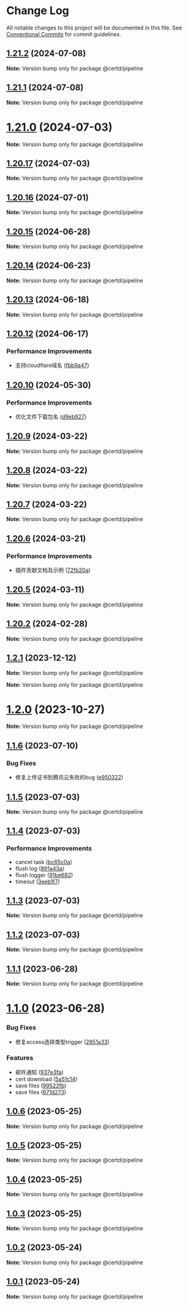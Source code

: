 # Change Log

All notable changes to this project will be documented in this file.
See [Conventional Commits](https://conventionalcommits.org) for commit guidelines.

## [1.21.2](https://github.com/certd/certd/compare/v1.21.1...v1.21.2) (2024-07-08)

**Note:** Version bump only for package @certd/pipeline

## [1.21.1](https://github.com/certd/certd/compare/v1.21.0...v1.21.1) (2024-07-08)

**Note:** Version bump only for package @certd/pipeline

# [1.21.0](https://github.com/certd/certd/compare/v1.20.17...v1.21.0) (2024-07-03)

**Note:** Version bump only for package @certd/pipeline

## [1.20.17](https://github.com/certd/certd/compare/v1.20.16...v1.20.17) (2024-07-03)

**Note:** Version bump only for package @certd/pipeline

## [1.20.16](https://github.com/certd/certd/compare/v1.20.15...v1.20.16) (2024-07-01)

**Note:** Version bump only for package @certd/pipeline

## [1.20.15](https://github.com/certd/certd/compare/v1.20.14...v1.20.15) (2024-06-28)

**Note:** Version bump only for package @certd/pipeline

## [1.20.14](https://github.com/certd/certd/compare/v1.20.13...v1.20.14) (2024-06-23)

**Note:** Version bump only for package @certd/pipeline

## [1.20.13](https://github.com/certd/certd/compare/v1.20.12...v1.20.13) (2024-06-18)

**Note:** Version bump only for package @certd/pipeline

## [1.20.12](https://github.com/certd/certd/compare/v1.20.10...v1.20.12) (2024-06-17)

### Performance Improvements

* 支持cloudflare域名 ([fbb9a47](https://github.com/certd/certd/commit/fbb9a47e8f7bb805289b9ee64bd46ffee0f01c06))

## [1.20.10](https://github.com/certd/certd/compare/v1.20.9...v1.20.10) (2024-05-30)

### Performance Improvements

* 优化文件下载包名 ([d9eb927](https://github.com/certd/certd/commit/d9eb927b0a1445feab08b1958aa9ea80637a5ae6))

## [1.20.9](https://github.com/certd/certd/compare/v1.20.8...v1.20.9) (2024-03-22)

**Note:** Version bump only for package @certd/pipeline

## [1.20.8](https://github.com/certd/certd/compare/v1.20.7...v1.20.8) (2024-03-22)

**Note:** Version bump only for package @certd/pipeline

## [1.20.7](https://github.com/certd/certd/compare/v1.20.6...v1.20.7) (2024-03-22)

**Note:** Version bump only for package @certd/pipeline

## [1.20.6](https://github.com/certd/certd/compare/v1.20.5...v1.20.6) (2024-03-21)

### Performance Improvements

* 插件贡献文档及示例 ([72fb20a](https://github.com/certd/certd/commit/72fb20abf3ba5bdd862575d2907703a52fd7eb17))

## [1.20.5](https://github.com/certd/certd/compare/v1.20.2...v1.20.5) (2024-03-11)

**Note:** Version bump only for package @certd/pipeline

## [1.20.2](https://github.com/certd/certd/compare/v1.2.1...v1.20.2) (2024-02-28)

**Note:** Version bump only for package @certd/pipeline

## [1.2.1](https://github.com/certd/certd/compare/v1.2.0...v1.2.1) (2023-12-12)

**Note:** Version bump only for package @certd/pipeline

**Note:** Version bump only for package @certd/pipeline

# [1.2.0](https://github.com/certd/certd/compare/v1.1.6...v1.2.0) (2023-10-27)

**Note:** Version bump only for package @certd/pipeline

## [1.1.6](https://github.com/certd/certd/compare/v1.1.5...v1.1.6) (2023-07-10)

### Bug Fixes

* 修复上传证书到腾讯云失败的bug ([e950322](https://github.com/certd/certd/commit/e950322232e19d1263b8552eefa5b0150fd7864e))

## [1.1.5](https://github.com/certd/certd/compare/v1.1.4...v1.1.5) (2023-07-03)

**Note:** Version bump only for package @certd/pipeline

## [1.1.4](https://github.com/certd/certd/compare/v1.1.3...v1.1.4) (2023-07-03)

### Performance Improvements

* cancel task ([bc65c0a](https://github.com/certd/certd/commit/bc65c0a786360c087fe95cad93ec6a87804cc5ee))
* flush log ([891a43a](https://github.com/certd/certd/commit/891a43ae6716ff98ed06643f7da2e35199ee195c))
* flush logger ([91be682](https://github.com/certd/certd/commit/91be6826b902e0f302b1a6cbdb1d24e15914c18d))
* timeout ([3eeb1f7](https://github.com/certd/certd/commit/3eeb1f77aa2922f3545f3d2067f561d95621d54f))

## [1.1.3](https://github.com/certd/certd/compare/v1.1.2...v1.1.3) (2023-07-03)

**Note:** Version bump only for package @certd/pipeline

## [1.1.2](https://github.com/certd/certd/compare/v1.1.1...v1.1.2) (2023-07-03)

**Note:** Version bump only for package @certd/pipeline

## [1.1.1](https://github.com/certd/certd/compare/v1.1.0...v1.1.1) (2023-06-28)

**Note:** Version bump only for package @certd/pipeline

# [1.1.0](https://github.com/certd/certd/compare/v1.0.6...v1.1.0) (2023-06-28)

### Bug Fixes

* 修复access选择类型trigger ([2851a33](https://github.com/certd/certd/commit/2851a33eb2510f038fadb55da29512597a4ba512))

### Features

* 邮件通知 ([937e3fa](https://github.com/certd/certd/commit/937e3fac19cd03b8aa91db8ba03fda7fcfbacea2))
* cert download ([5a51c14](https://github.com/certd/certd/commit/5a51c14de521cb8075a80d2ae41a16e6d5281259))
* save files ([99522fb](https://github.com/certd/certd/commit/99522fb49adb42c1dfdf7bec3dd52d641158285b))
* save files ([671d273](https://github.com/certd/certd/commit/671d273e2f9136d16896536b0ca127cf372f1619))

## [1.0.6](https://github.com/certd/certd/compare/v1.0.5...v1.0.6) (2023-05-25)

**Note:** Version bump only for package @certd/pipeline

## [1.0.5](https://github.com/certd/certd/compare/v1.0.4...v1.0.5) (2023-05-25)

**Note:** Version bump only for package @certd/pipeline

## [1.0.4](https://github.com/certd/certd/compare/v1.0.3...v1.0.4) (2023-05-25)

**Note:** Version bump only for package @certd/pipeline

## [1.0.3](https://github.com/certd/certd/compare/v1.0.2...v1.0.3) (2023-05-25)

**Note:** Version bump only for package @certd/pipeline

## [1.0.2](https://github.com/certd/certd/compare/v1.0.1...v1.0.2) (2023-05-24)

**Note:** Version bump only for package @certd/pipeline

## [1.0.1](https://github.com/certd/certd/compare/v1.0.0...v1.0.1) (2023-05-24)

**Note:** Version bump only for package @certd/pipeline
